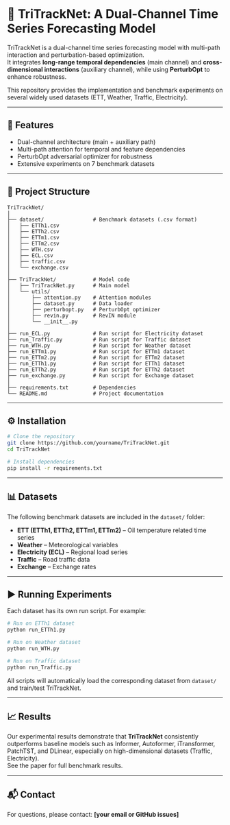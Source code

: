 # 📘 TriTrackNet: A Dual-Channel Time Series Forecasting Model

TriTrackNet is a dual-channel time series forecasting model with multi-path interaction and perturbation-based optimization.  
It integrates **long-range temporal dependencies** (main channel) and **cross-dimensional interactions** (auxiliary channel), while using **PerturbOpt** to enhance robustness.  

This repository provides the implementation and benchmark experiments on several widely used datasets (ETT, Weather, Traffic, Electricity).  

---

## 🚀 Features
- Dual-channel architecture (main + auxiliary path)  
- Multi-path attention for temporal and feature dependencies  
- PerturbOpt adversarial optimizer for robustness  
- Extensive experiments on 7 benchmark datasets  

---

## 📂 Project Structure
```
TriTrackNet/
│
├── dataset/                # Benchmark datasets (.csv format)
│   ├── ETTh1.csv
│   ├── ETTh2.csv
│   ├── ETTm1.csv
│   ├── ETTm2.csv
│   ├── WTH.csv
│   ├── ECL.csv
│   ├── traffic.csv
│   └── exchange.csv
│
├── TriTrackNet/            # Model code
│   ├── TriTrackNet.py      # Main model
│   └── utils/
│       ├── attention.py    # Attention modules
│       ├── dataset.py      # Data loader
│       ├── perturbopt.py   # PerturbOpt optimizer
│       ├── revin.py        # RevIN module
│       └── __init__.py
│
├── run_ECL.py              # Run script for Electricity dataset
├── run_Traffic.py          # Run script for Traffic dataset
├── run_WTH.py              # Run script for Weather dataset
├── run_ETTm1.py            # Run script for ETTm1 dataset
├── run_ETTm2.py            # Run script for ETTm2 dataset
├── run_ETTh1.py            # Run script for ETTh1 dataset
├── run_ETTh2.py            # Run script for ETTh2 dataset
├── run_exchange.py         # Run script for Exchange dataset
│
├── requirements.txt        # Dependencies
└── README.md               # Project documentation
```

---

## ⚙️ Installation
```bash
# Clone the repository
git clone https://github.com/yourname/TriTrackNet.git
cd TriTrackNet

# Install dependencies
pip install -r requirements.txt
```

---

## 📊 Datasets
The following benchmark datasets are included in the `dataset/` folder:
- **ETT (ETTh1, ETTh2, ETTm1, ETTm2)** – Oil temperature related time series  
- **Weather** – Meteorological variables  
- **Electricity (ECL)** – Regional load series  
- **Traffic** – Road traffic data  
- **Exchange** – Exchange rates  

---

## ▶️ Running Experiments
Each dataset has its own run script. For example:

```bash
# Run on ETTh1 dataset
python run_ETTh1.py

# Run on Weather dataset
python run_WTH.py

# Run on Traffic dataset
python run_Traffic.py
```

All scripts will automatically load the corresponding dataset from `dataset/` and train/test TriTrackNet.  

---

## 📈 Results
Our experimental results demonstrate that **TriTrackNet** consistently outperforms baseline models such as Informer, Autoformer, iTransformer, PatchTST, and DLinear, especially on high-dimensional datasets (Traffic, Electricity).  
See the paper for full benchmark results.  


---

## 📬 Contact
For questions, please contact: **[your email or GitHub issues]**
